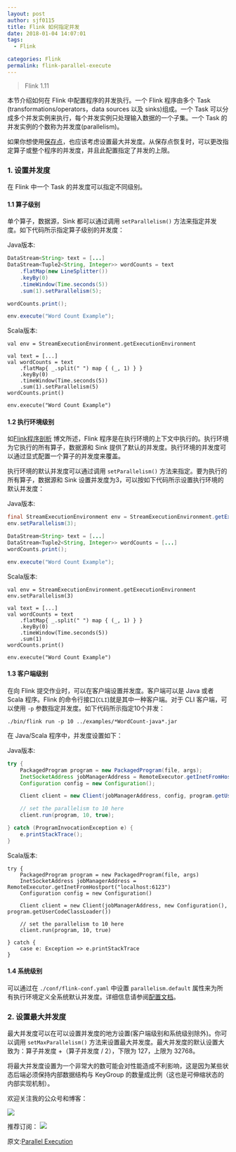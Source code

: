 ```yaml
---
layout: post
author: sjf0115
title: Flink 如何指定并发
date: 2018-01-04 14:07:01
tags:
  - Flink

categories: Flink
permalink: flink-parallel-execute
---
```


> Flink 1.11

本节介绍如何在 Flink 中配置程序的并发执行。一个 Flink 程序由多个 Task (transformations/operators，data sources 以及 sinks)组成。一个 Task 可以分成多个并发实例来执行，每个并发实例只处理输入数据的一个子集。一个 Task 的并发实例的个数称为并发度(parallelism)。

如果你想使用[保存点](http://smartsi.club/flink-stream-deployment-savepoints.html)，也应该考虑设置最大并发度。从保存点恢复时，可以更改指定算子或整个程序的并发度，并且此配置指定了并发的上限。

### 1. 设置并发度

在 Flink 中一个 Task 的并发度可以指定不同级别。

#### 1.1 算子级别

单个算子，数据源，Sink 都可以通过调用 `setParallelism()` 方法来指定并发度。如下代码所示指定算子级别的并发度：

Java版本:
```java
DataStream<String> text = [...]
DataStream<Tuple2<String, Integer>> wordCounts = text
    .flatMap(new LineSplitter())
    .keyBy(0)
    .timeWindow(Time.seconds(5))
    .sum(1).setParallelism(5);

wordCounts.print();

env.execute("Word Count Example");
```
Scala版本:
```
val env = StreamExecutionEnvironment.getExecutionEnvironment

val text = [...]
val wordCounts = text
    .flatMap{ _.split(" ") map { (_, 1) } }
    .keyBy(0)
    .timeWindow(Time.seconds(5))
    .sum(1).setParallelism(5)
wordCounts.print()

env.execute("Word Count Example")
```

#### 1.2 执行环境级别

如[Flink程序剖析](http://smartsi.club/flink-anatomy-of-a-flink-program.html) 博文所述，Flink 程序是在执行环境的上下文中执行的。执行环境为它执行的所有算子，数据源和 Sink 提供了默认的并发度。执行环境的并发度可以通过显式配置一个算子的并发度来覆盖。

执行环境的默认并发度可以通过调用 `setParallelism()` 方法来指定。要为执行的所有算子，数据源和 Sink 设置并发度为3，可以按如下代码所示设置执行环境的默认并发度：

Java版本:
```java
final StreamExecutionEnvironment env = StreamExecutionEnvironment.getExecutionEnvironment();
env.setParallelism(3);

DataStream<String> text = [...]
DataStream<Tuple2<String, Integer>> wordCounts = [...]
wordCounts.print();

env.execute("Word Count Example");
```
Scala版本:
```
val env = StreamExecutionEnvironment.getExecutionEnvironment
env.setParallelism(3)

val text = [...]
val wordCounts = text
    .flatMap{ _.split(" ") map { (_, 1) } }
    .keyBy(0)
    .timeWindow(Time.seconds(5))
    .sum(1)
wordCounts.print()

env.execute("Word Count Example")
```

#### 1.3 客户端级别

在向 Flink 提交作业时，可以在客户端设置并发度。客户端可以是 Java 或者 Scala 程序。Flink 的命令行接口(`CLI`)就是其中一种客户端。对于 CLI 客户端，可以使用 `-p` 参数指定并发度。如下代码所示指定10个并发：
```
./bin/flink run -p 10 ../examples/*WordCount-java*.jar
```
在 Java/Scala 程序中，并发度设置如下：

Java版本:
```java
try {
    PackagedProgram program = new PackagedProgram(file, args);
    InetSocketAddress jobManagerAddress = RemoteExecutor.getInetFromHostport("localhost:6123");
    Configuration config = new Configuration();

    Client client = new Client(jobManagerAddress, config, program.getUserCodeClassLoader());

    // set the parallelism to 10 here
    client.run(program, 10, true);

} catch (ProgramInvocationException e) {
    e.printStackTrace();
}
```

Scala版本:
```
try {
    PackagedProgram program = new PackagedProgram(file, args)
    InetSocketAddress jobManagerAddress = RemoteExecutor.getInetFromHostport("localhost:6123")
    Configuration config = new Configuration()

    Client client = new Client(jobManagerAddress, new Configuration(), program.getUserCodeClassLoader())

    // set the parallelism to 10 here
    client.run(program, 10, true)

} catch {
    case e: Exception => e.printStackTrace
}
```

#### 1.4 系统级别

可以通过在 `./conf/flink-conf.yaml` 中设置 `parallelism.default` 属性来为所有执行环境定义全系统默认并发度。详细信息请参阅[配置文档](https://ci.apache.org/projects/flink/flink-docs-release-1.4/ops/config.html)。

### 2. 设置最大并发度

最大并发度可以在可以设置并发度的地方设置(客户端级别和系统级别除外)。你可以调用 `setMaxParallelism()` 方法来设置最大并发度。最大并发度的默认设置大致为：算子并发度 +（算子并发度 / 2），下限为 127，上限为 32768。

将最大并发度设置为一个非常大的数可能会对性能造成不利影响，这是因为某些状态后端必须保持内部数据结构与 KeyGroup 的数量成比例（这也是可伸缩状态的内部实现机制）。

欢迎关注我的公众号和博客：

![](https://github.com/sjf0115/ImageBucket/blob/main/Other/smartsi.jpg?raw=true)

推荐订阅：
![](https://github.com/sjf0115/ImageBucket/blob/main/Flink/flink-jk.jpeg?raw=true)

原文:[Parallel Execution](https://ci.apache.org/projects/flink/flink-docs-release-1.11/dev/parallel.html)
